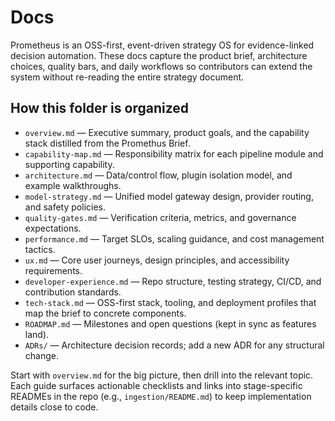 # Docs

Prometheus is an OSS-first, event-driven strategy OS for evidence-linked decision
automation. These docs capture the product brief, architecture choices, quality
bars, and daily workflows so contributors can extend the system without
re-reading the entire strategy document.

## How this folder is organized

- `overview.md` &mdash; Executive summary, product goals, and the capability stack
  distilled from the Promethus Brief.
- `capability-map.md` &mdash; Responsibility matrix for each pipeline module and
  supporting capability.
- `architecture.md` &mdash; Data/control flow, plugin isolation model, and example
  walkthroughs.
- `model-strategy.md` &mdash; Unified model gateway design, provider routing, and
  safety policies.
- `quality-gates.md` &mdash; Verification criteria, metrics, and governance
  expectations.
- `performance.md` &mdash; Target SLOs, scaling guidance, and cost management
  tactics.
- `ux.md` &mdash; Core user journeys, design principles, and accessibility
  requirements.
- `developer-experience.md` &mdash; Repo structure, testing strategy, CI/CD, and
  contribution standards.
- `tech-stack.md` &mdash; OSS-first stack, tooling, and deployment profiles that
  map the brief to concrete components.
- `ROADMAP.md` &mdash; Milestones and open questions (kept in sync as features
  land).
- `ADRs/` &mdash; Architecture decision records; add a new ADR for any structural
  change.

Start with `overview.md` for the big picture, then drill into the relevant
topic. Each guide surfaces actionable checklists and links into stage-specific
READMEs in the repo (e.g., `ingestion/README.md`) to keep implementation
details close to code.
